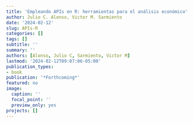 ```yaml
---
title: 'Empleando APIs en R: herramientas para el análisis económico'
author: Julio C. Alonso, Victor M. Sarmiento
date: '2024-02-12'
slug: APIs-R
categories: []
tags: []
subtitle: ''
summary: ''
authors: [Alonso, Julio C, Sarmiento, Victor M]
lastmod: '2024-02-12T09:07:06-05:00'
publication_types:
- book
publication: '*Forthcoming*'
featured: no
image:
  caption: ''
  focal_point: ''
  preview_only: yes
projects: []
---
```

